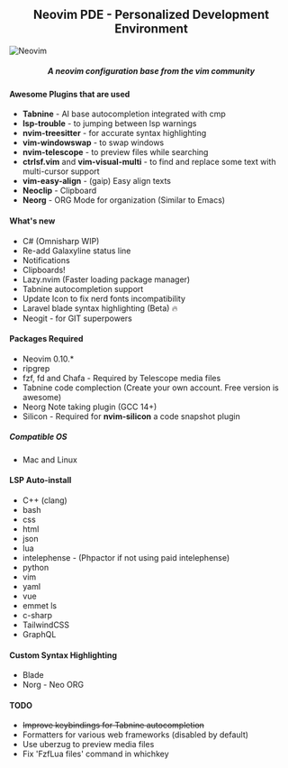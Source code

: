 <h2 align="center">Neovim PDE - Personalized Development Environment</h2>

![Neovim](https://github.com/johnsci911/nvim-ide/assets/6580895/c663b535-d5de-4f37-afdf-231c9bf4a698)

<h5 align="center">A neovim configuration base from the vim community</h5>

#### Awesome Plugins that are used
- **Tabnine** - AI base autocompletion integrated with cmp
- **lsp-trouble** - to jumping between lsp warnings
- **nvim-treesitter** - for accurate syntax highlighting
- **vim-windowswap** - to swap windows
- **nvim-telescope** - to preview files while searching
- **ctrlsf.vim** and **vim-visual-multi** - to find and replace some text with multi-cursor support
- **vim-easy-align** - (gaip) Easy align texts
- **Neoclip** - Clipboard
- **Neorg** - ORG Mode for organization (Similar to Emacs)

#### What's new
- C# (Omnisharp WIP)
- Re-add Galaxyline status line
- Notifications
- Clipboards!
- Lazy.nvim (Faster loading package manager)
- Tabnine autocompletion support
- Update Icon to fix nerd fonts incompatibility
- Laravel blade syntax highlighting (Beta) 🔥
- Neogit - for GIT superpowers

#### Packages Required
- Neovim 0.10.*
- ripgrep
- fzf, fd and Chafa - Required by Telescope media files
- Tabnine code complection (Create your own account. Free version is awesome)
- Neorg Note taking plugin (GCC 14+)
- Silicon - Required for <b>nvim-silicon</b> a code snapshot plugin

##### Compatible OS
- Mac and Linux

#### LSP Auto-install
* C++ (clang)
* bash
* css
* html
* json
* lua
* intelephense - (Phpactor if not using paid intelephense)
* python
* vim
* yaml
* vue
* emmet ls
* c-sharp
* TailwindCSS
* GraphQL

#### Custom Syntax Highlighting
* Blade
* Norg - Neo ORG

#### TODO
* ~~Improve keybindings for Tabnine autocompletion~~
* Formatters for various web frameworks (disabled by default)
* Use uberzug to preview media files
* Fix 'FzfLua files' command in whichkey

